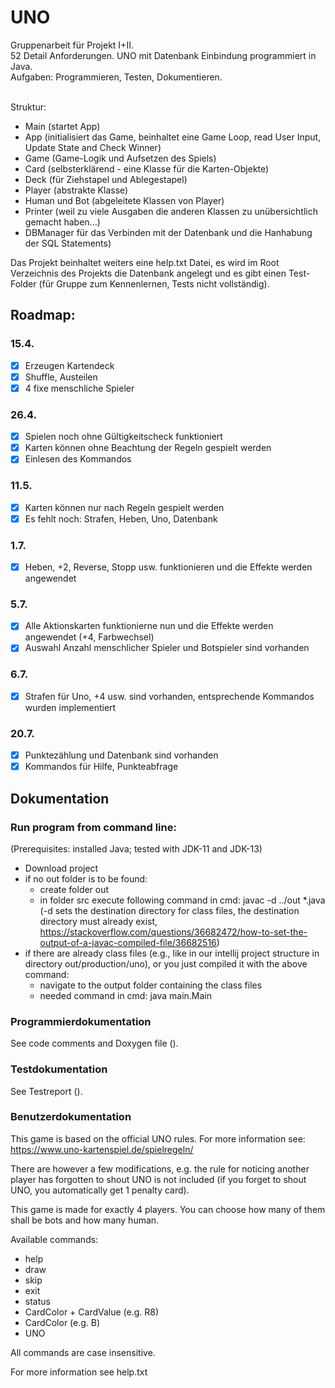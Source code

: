 # UNO

Gruppenarbeit für Projekt I+II.<br>
52 Detail Anforderungen.
UNO mit Datenbank Einbindung programmiert in Java.<br>
Aufgaben: Programmieren, Testen, Dokumentieren.<br>
<br>

Struktur:
- Main (startet App)
- App (initialisiert das Game, beinhaltet eine Game Loop, read User Input, Update State and Check Winner)
- Game (Game-Logik und Aufsetzen des Spiels)
- Card (selbsterklärend - eine Klasse für die Karten-Objekte)
- Deck (für Ziehstapel und Ablegestapel)
- Player (abstrakte Klasse)
- Human und Bot (abgeleitete Klassen von Player)
- Printer (weil zu viele Ausgaben die anderen Klassen zu unübersichtlich gemacht haben...)
- DBManager für das Verbinden mit der Datenbank und die Hanhabung der SQL Statements)

Das Projekt beinhaltet weiters eine help.txt Datei, es wird im Root Verzeichnis des Projekts die Datenbank angelegt und es gibt einen Test-Folder (für Gruppe zum Kennenlernen, Tests nicht vollständig).

## Roadmap:

### 15.4.
- [x] Erzeugen Kartendeck
- [x] Shuffle, Austeilen
- [x] 4 fixe menschliche Spieler

### 26.4.
- [x] Spielen noch ohne Gültigkeitscheck funktioniert
- [x] Karten können ohne Beachtung der Regeln gespielt werden
- [x] Einlesen des Kommandos

### 11.5.
- [x] Karten können nur nach Regeln gespielt werden
- [x] Es fehlt noch: Strafen, Heben, Uno, Datenbank

### 1.7.
- [x] Heben, +2, Reverse, Stopp usw. funktionieren und die Effekte werden angewendet

### 5.7.
- [x] Alle Aktionskarten funktionierne nun und die Effekte werden angewendet (+4, Farbwechsel)
- [x] Auswahl Anzahl menschlicher Spieler und Botspieler sind vorhanden

### 6.7.
- [x] Strafen für Uno, +4 usw. sind vorhanden, entsprechende Kommandos wurden implementiert

### 20.7.
- [x] Punktezählung und Datenbank sind vorhanden
- [x] Kommandos für Hilfe, Punkteabfrage

## Dokumentation

### Run program from command line:
(Prerequisites: installed Java; tested with JDK-11 and JDK-13)
- Download project
- if no out folder is to be found:
    - create folder out
    - in folder src execute following command in cmd: javac -d ../out *.java (-d sets the destination directory for class files, the destination directory must already exist, https://stackoverflow.com/questions/36682472/how-to-set-the-output-of-a-javac-compiled-file/36682516)
- if there are already class files (e.g., like in our intellij project structure in directory out/production/uno), or you just compiled it with the above command:
    - navigate to the output folder containing the class files
    - needed command in cmd: java main.Main

### Programmierdokumentation

See code comments and Doxygen file ().

### Testdokumentation

See Testreport ().

### Benutzerdokumentation

This game is based on the official UNO rules. For more information see: https://www.uno-kartenspiel.de/spielregeln/

There are however a few modifications, e.g. the rule for noticing another player has forgotten to shout UNO is not included (if you forget to shout UNO, you automatically get 1 penalty card).

This game is made for exactly 4 players. You can choose how many of them shall be bots and how many human.

Available commands:
- help
- draw
- skip
- exit
- status
- CardColor + CardValue (e.g. R8)
- CardColor (e.g. B)
- UNO

All commands are case insensitive.

For more information see help.txt

